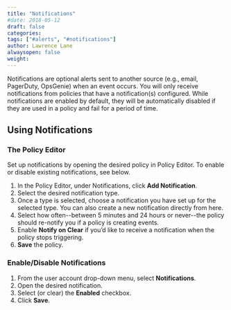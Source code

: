 ```yaml
---
title: "Notifications"
#date: 2018-05-12
draft: false
categories:
tags: ["#alerts", "#notifications"]
author: Lawrence Lane
alwaysopen: false
weight: 
---
```

Notifications are optional alerts sent to another source (e.g., email, PagerDuty, OpsGenie) when an event occurs. You will only receive notifications from policies that have a notification(s) configured. While notifications are enabled by default, they will be automatically disabled if they are used in a policy and fail for a period of time.

## Using Notifications

### The Policy Editor
Set up notifications by opening the desired policy in Policy Editor. To enable or disable existing notifications, see below.

1. In the Policy Editor, under Notifications, click **Add Notification**.
2. Select the desired notification type.
3. Once a type is selected, choose a notification you have set up for the selected type. You can also create a new notification directly from here.
4. Select how often--between 5 minutes and 24 hours or never--the policy should re-notify you if a policy is creating events.
5. Enable **Notify on Clear** if you’d like to receive a notification when the policy stops triggering.
6. **Save** the policy.

### Enable/Disable Notifications
1. From the user account drop-down menu, select **Notifications**.
2. Open the desired notification.
3. Select (or clear) the **Enabled** checkbox.
4. Click **Save**.
